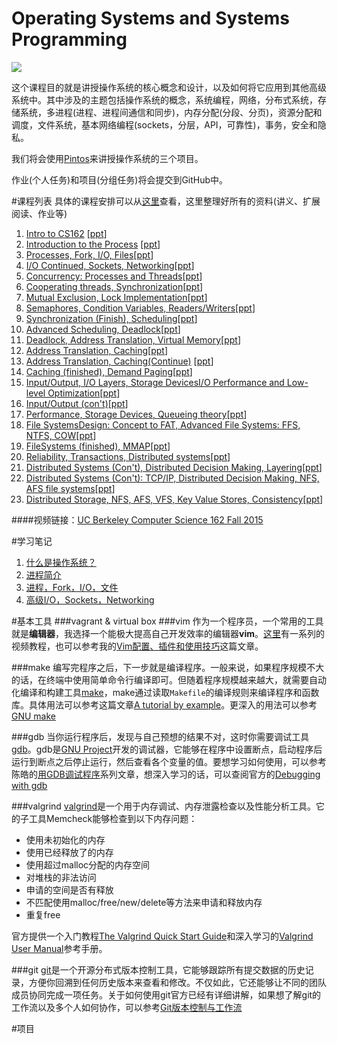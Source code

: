 # Operating Systems and Systems Programming
![](https://raw.githubusercontent.com/samlaudev/Learning-Operating-Systems/master/ScreenShots/Unix-History.png)


这个课程目的就是讲授操作系统的核心概念和设计，以及如何将它应用到其他高级系统中。其中涉及的主题包括操作系统的概念，系统编程，网络，分布式系统，存储系统，多进程(进程、进程间通信和同步)，内存分配(分段、分页)，资源分配和调度，文件系统，基本网络编程(sockets，分层，API，可靠性)，事务，安全和隐私。

我们将会使用[Pintos](https://cs162.eecs.berkeley.edu/projects/general/logistics/)来讲授操作系统的三个项目。

作业(个人任务)和项目(分组任务)将会提交到GitHub中。


#课程列表
具体的课程安排可以从[这里](https://cs162.eecs.berkeley.edu)查看，这里整理好所有的资料(讲义、扩展阅读、作业等)


1. [Intro to CS162](https://raw.githubusercontent.com/samlaudev/Learning-Operating-Systems/master/Handouts/PDF/Lecture%201-%20What%20is%20an%20Operating%20System.pdf) [[ppt](https://github.com/samlaudev/Learning-Operating-Systems/raw/a0262dc3370d4f0eb890b8c8b07a1e9857581dec/Handouts/PPT/Lecture%201-%20What%20is%20an%20Operating%20System.pptx)]
2. [Introduction to the Process](https://raw.githubusercontent.com/samlaudev/Learning-Operating-Systems/master/Handouts/PDF/Lecture%202-%20Introduction%20to%20Process.pdf) [[ppt](https://raw.githubusercontent.com/samlaudev/Learning-Operating-Systems/master/Handouts/PPT/Lecture%202-%20Introduction%20to%20Process.pptx)]
3. [Processes, Fork, I/O, Files](https://github.com/samlaudev/Learning-Operating-Systems/raw/master/Handouts/PDF/Lecture%203-%20Processes%2C%20Fork%2C%20I:O%2C%20Files.pdf)[[ppt](https://github.com/samlaudev/Learning-Operating-Systems/raw/master/Handouts/PPT/Lecture%203-%20Processes%2C%20Fork%2C%20I:O%2C%20Files.pptx)]
4. [I/O Continued, Sockets, Networking](https://github.com/samlaudev/Learning-Operating-Systems/raw/master/Handouts/PDF/Lecture%204-%20I:O%20Continued%2C%20Sockets%2C%20Networking.pdf)[[ppt](https://github.com/samlaudev/Learning-Operating-Systems/raw/master/Handouts/PPT/Lecture%204-%20I:O%20Continued%2C%20Sockets%2C%20Networking.pptx)]
5. [Concurrency: Processes and Threads](https://github.com/samlaudev/Learning-Operating-Systems/raw/master/Handouts/PDF/Lecture%205-%20Concurrency%20Processes%20and%20Threads.pdf)[[ppt](https://github.com/samlaudev/Learning-Operating-Systems/raw/master/Handouts/PPT/Lecture%205-%20Concurrency%20Processes%20and%20Threads.pptx)]
6. [Cooperating threads, Synchronization](https://github.com/samlaudev/Learning-Operating-Systems/raw/master/Handouts/PDF/Lecture%206-%20Cooperating%20threads%2C%20Synchronization.pdf)[[ppt](https://github.com/samlaudev/Learning-Operating-Systems/raw/master/Handouts/PPT/Lecture%206-%20Cooperating%20threads%2C%20Synchronization.pptx)]
7. [Mutual Exclusion, Lock Implementation](https://github.com/samlaudev/Learning-Operating-Systems/raw/master/Handouts/PDF/Lecture%207-%20Mutual%20Exclusion%2C%20Lock%20Implementation.pdf)[[ppt](https://github.com/samlaudev/Learning-Operating-Systems/raw/master/Handouts/PPT/Lecture%207-%20Mutual%20Exclusion%2C%20Lock%20Implementation.pptx)]
8. [Semaphores, Condition Variables, Readers/Writers](https://github.com/samlaudev/Learning-Operating-Systems/raw/master/Handouts/PDF/Lecture%208-%20Semaphores%2C%20Condition%20Variables%2C%20Readers:Writers.pdf)[[ppt](https://github.com/samlaudev/Learning-Operating-Systems/raw/master/Handouts/PPT/Lecture%208-%20Semaphores%2C%20Condition%20Variables%2C%20Readers:Writers.pptx)]
9. [Synchronization (Finish), Scheduling](https://github.com/samlaudev/Learning-Operating-Systems/raw/master/Handouts/PDF/Lecture%209-%20Synchronization%20(Finish)%2C%20Scheduling.pdf)[[ppt](https://github.com/samlaudev/Learning-Operating-Systems/raw/master/Handouts/PPT/Lecture%209-%20Synchronization%20(Finish)%2C%20Scheduling.pptx)]
10. [Advanced Scheduling, Deadlock](https://github.com/samlaudev/Learning-Operating-Systems/raw/master/Handouts/PDF/Lecture%2010-%20Advanced%20Scheduling%2C%20Deadlock.pdf)[[ppt](https://github.com/samlaudev/Learning-Operating-Systems/raw/master/Handouts/PPT/Lecture%2010-%20Advanced%20Scheduling%2C%20Deadlock.pptx)]
11. [Deadlock, Address Translation, Virtual Memory](https://github.com/samlaudev/Learning-Operating-Systems/raw/master/Handouts/PDF/Lecture%2011-%20Deadlock%2C%20Address%20Translation%2C%20Virtual%20Memory.pdf)[[ppt](https://github.com/samlaudev/Learning-Operating-Systems/raw/master/Handouts/PPT/Lecture%2011-%20Deadlock%2C%20Address%20Translation%2C%20Virtual%20Memory.pptx)]
12. [Address Translation, Caching](https://github.com/samlaudev/Learning-Operating-Systems/raw/master/Handouts/PDF/Lecture%2012-%20Address%20Translation%2C%20Caching.pdf)[[ppt](https://github.com/samlaudev/Learning-Operating-Systems/raw/master/Handouts/PPT/Lecture%2012-%20Address%20Translation%2C%20Caching.pptx)]
13. [Address Translation, Caching(Continue)](https://github.com/samlaudev/Learning-Operating-Systems/raw/master/Handouts/PDF/Lecture%2013-%20Address%20Translation%2C%20Caching%20Continue.pdf) [[ppt](https://github.com/samlaudev/Learning-Operating-Systems/raw/master/Handouts/PPT/Lecture%2013-%20Address%20Translation%2C%20Caching%20Continue.pptx)]
14. [Caching (finished), Demand Paging](https://github.com/samlaudev/Learning-Operating-Systems/raw/master/Handouts/PDF/Lecture%2014-%20Caching%2C%20Demand%20Paging.pdf)[[ppt](https://github.com/samlaudev/Learning-Operating-Systems/raw/master/Handouts/PPT/Lecture%2014-%20Caching%2C%20Demand%20Paging.pptx)]
15. [Input/Output, I/O Layers, Storage DevicesI/O Performance and Low-level Optimization](https://github.com/samlaudev/Learning-Operating-Systems/raw/master/Handouts/PDF/Lecture%2015-%20Input:Output%2C%20I:O%20Layers%2C%20Storage%20DevicesI:O%20Performance%20and%20Low-level%20Optimization.pdf)[[ppt](https://github.com/samlaudev/Learning-Operating-Systems/raw/master/Handouts/PPT/Lecture%2015-%20Input:Output%2C%20I:O%20Layers%2C%20Storage%20DevicesI:O%20Performance%20and%20Low-level%20Optimization.pptx)]
16. [Input/Output (con't)](https://github.com/samlaudev/Learning-Operating-Systems/raw/master/Handouts/PDF/Lecture%2016-%20Input:Output%20Continue.pdf)[[ppt](https://github.com/samlaudev/Learning-Operating-Systems/raw/master/Handouts/PPT/Lecture%2016-%20Input:Output%20Continue.pptx)]
17. [Performance, Storage Devices, Queueing theory](https://github.com/samlaudev/Learning-Operating-Systems/raw/master/Handouts/PDF/Lecture%2017-%20Performance%2C%20Storage%20Devices%2C%20Queueing%20theory.pdf)[[ppt](https://github.com/samlaudev/Learning-Operating-Systems/raw/master/Handouts/PPT/Lecture%2017-%20Performance%2C%20Storage%20Devices%2C%20Queueing%20theory.pptx)]
18. [File SystemsDesign: Concept to FAT, Advanced File Systems: FFS, NTFS, COW](https://github.com/samlaudev/Learning-Operating-Systems/raw/master/Handouts/PDF/Lecture%2018-%20File%20Systems%20Design-Concept%20to%20FAT%2C%20Advanced%20File%20Systems-FFS%2C%20NTFS%2C%20COW.pdf)[[ppt](https://github.com/samlaudev/Learning-Operating-Systems/raw/master/Handouts/PPT/Lecture%2018-%20File%20Systems%20Design-Concept%20to%20FAT%2C%20Advanced%20File%20Systems-FFS%2C%20NTFS%2C%20COW.pptx)]
19. [FileSystems (finished), MMAP](https://github.com/samlaudev/Learning-Operating-Systems/raw/master/Handouts/PDF/Lecture%2019-%20FileSystems%20(finished)%2C%20MMAP.pdf)[[ppt](https://github.com/samlaudev/Learning-Operating-Systems/raw/master/Handouts/PPT/Lecture%2019-%20FileSystems%20(finished)%2C%20MMAP.pptx)]
20. [Reliability, Transactions, Distributed systems](https://github.com/samlaudev/Learning-Operating-Systems/raw/master/Handouts/PDF/Lecture%2020-%20Reliability%2C%20Transactions%2C%20Distributed%20systems.pdf)[[ppt](https://github.com/samlaudev/Learning-Operating-Systems/raw/master/Handouts/PPT/Lecture%2020-%20Reliability%2C%20Transactions%2C%20Distributed%20systems.pptx)]
21. [Distributed Systems (Con't), Distributed Decision Making, Layering](https://github.com/samlaudev/Learning-Operating-Systems/raw/master/Handouts/PDF/Lecture%2021-%20Distributed%20Systems%2C%20Distributed%20Decision%20Making%2C%20Layering.pdf)[[ppt](https://github.com/samlaudev/Learning-Operating-Systems/blob/master/Handouts/PPT/Lecture%2021-%20Distributed%20Systems%2C%20Distributed%20Decision%20Making%2C%20Layering.pptx)]
22. [Distributed Systems (Con't): TCP/IP, Distributed Decision Making, NFS, AFS file systems](https://github.com/samlaudev/Learning-Operating-Systems/raw/master/Handouts/PDF/Lecture%2022-%20Distributed%20Systems%20%2CTCP:IP%2C%20Distributed%20Decision%20Making%2C%20NFS%2C%20AFS%20file%20systems.pdf)[[ppt](https://github.com/samlaudev/Learning-Operating-Systems/raw/master/Handouts/PPT/Lecture%2022-%20Distributed%20Systems%20%2CTCP:IP%2C%20Distributed%20Decision%20Making%2C%20NFS%2C%20AFS%20file%20systems.pptx)]
23. [Distributed Storage, NFS, AFS, VFS, Key Value Stores, Consistency](https://github.com/samlaudev/Learning-Operating-Systems/raw/master/Handouts/PDF/Lecture%2023-%20Distributed%20Storage%2C%20NFS%2C%20AFS%2C%20VFS%2C%20Key%20Value%20Stores%2C%20Consistency%20.pdf)[[ppt](https://github.com/samlaudev/Learning-Operating-Systems/raw/master/Handouts/PPT/Lecture%2023-%20Distributed%20Storage%2C%20NFS%2C%20AFS%2C%20VFS%2C%20Key%20Value%20Stores%2C%20Consistency%20.pptx)]

####视频链接：[UC Berkeley Computer Science 162 Fall 2015](https://www.youtube.com/watch?v=1IcZB26STUE&list=PLmJS5QR6Sdxy4XHQ5A__3irZvSQh1yI8V)



#学习笔记
1. [什么是操作系统？](https://github.com/samlaudev/Learning-Operating-Systems/blob/master/Blogs/2015-10-12/2015-10-12-What's-Operating-System.md)
2. [进程简介](https://github.com/samlaudev/Learning-Operating-Systems/blob/master/Blogs/2015-10-16/2015-10-16-Introduction-to-the-Process.md)
3. [进程，Fork，I/O，文件](https://github.com/samlaudev/Learning-Operating-Systems/blob/master/Blogs/2015-10-30/2015-10-30-Processes%2C%20Fork%2C%20I:O%2C%20Files.md)
4. [高级I/O，Sockets，Networking](https://github.com/samlaudev/Learning-Operating-Systems/blob/master/Blogs/2015-11-5/2015-11-5-I:O%20Continued%2C%20Sockets%2C%20Networking.md)

#基本工具
###vagrant & virtual box
###vim
作为一个程序员，一个常用的工具就是**编辑器**，我选择一个能极大提高自己开发效率的编辑器**vim**。[这里](http://derekwyatt.org/vim/tutorials/)有一系列的视频教程，也可以参考我的[Vim配置、插件和使用技巧](http://www.jianshu.com/p/a0b452f8f720)这篇文章。

###make
编写完程序之后，下一步就是编译程序。一般来说，如果程序规模不大的话，在终端中使用简单命令行编译即可。但随着程序规模越来越大，就需要自动化编译和构建工具[make](https://en.wikipedia.org/wiki/Make_(software))，make通过读取`Makefile`的编译规则来编译程序和函数库。具体用法可以参考这篇文章[A tutorial by example](http://mrbook.org/blog/?s=make)。更深入的用法可以参考[GNU make](http://www.gnu.org/software/make/manual/make.html)

###gdb
当你运行程序后，发现与自己预想的结果不对，这时你需要调试工具[gdb](https://sourceware.org/gdb/)。gdb是[GNU Project](https://en.wikipedia.org/wiki/GNU)开发的调试器，它能够在程序中设置断点，启动程序后运行到断点之后停止运行，然后查看各个变量的值。要想学习如何使用，可以参考陈皓的[用GDB调试程序](http://blog.csdn.net/haoel/article/category/9197)系列文章，想深入学习的话，可以查阅官方的[Debugging with gdb](https://sourceware.org/gdb/current/onlinedocs/gdb/)

###valgrind
[valgrind](http://www.valgrind.org)是一个用于内存调试、内存泄露检查以及性能分析工具。它的子工具Memcheck能够检查到以下内存问题：
* 使用未初始化的内存
* 使用已经释放了的内存
* 使用超过malloc分配的内存空间
* 对堆栈的非法访问
* 申请的空间是否有释放
* 不匹配使用malloc/free/new/delete等方法来申请和释放内存
* 重复free

官方提供一个入门教程[The Valgrind Quick Start Guide](http://www.valgrind.org/docs/manual/QuickStart.html)和深入学习的[Valgrind User Manual](http://www.valgrind.org/docs/manual/manual.html)参考手册。

###git
[git](http://www.git-scm.com)是一个开源分布式版本控制工具，它能够跟踪所有提交数据的历史记录，方便你回溯到任何历史版本来查看和修改。不仅如此，它还能够让不同的团队成员协同完成一项任务。关于如何使用git官方已经有详细讲解，如果想了解git的工作流以及多个人如何协作，可以参考[Git版本控制与工作流](http://www.jianshu.com/p/67afe711c731)


#项目
